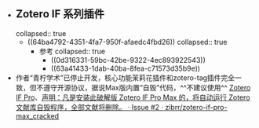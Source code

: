- ## Zotero IF 系列插件
  collapsed:: true
	- ((64ba4792-4351-4fa7-950f-afaedc4fbd26))
	  collapsed:: true
		- 参考
		  collapsed:: true
			- ((0d316331-59bc-42be-9322-4ec893922543))
			- ((63a41433-1dab-40ba-8fea-c71573d35b9e))
- 作者“青柠学术”已停止开发，核心功能茉莉花插件和zotero-tag插件完全一致，但不遵守开源协议，据说Max版内置“自毁”代码，^^不建议使用^^ [Zotero IF Pro](https://github.com/deilt/zotero-if-pro)、[声明：凡是安装此破解版 Zotero IF Pro Max 的，将自动运行 Zotero 文献库自毁程序，全部文献将删除。 · Issue #2 · zibrr/zotero-if-pro-max_cracked](https://github.com/zibrr/zotero-if-pro-max_cracked/issues/2#issuecomment-1203368538)